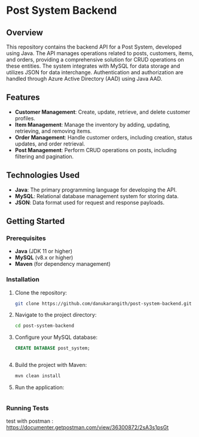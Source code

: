 # Post System Backend 

## Overview

This repository contains the backend API for a Post System, developed using Java. The API manages operations related to posts, customers, items, and orders, providing a comprehensive solution for CRUD operations on these entities. The system integrates with MySQL for data storage and utilizes JSON for data interchange. Authentication and authorization are handled through Azure Active Directory (AAD) using Java AAD.

## Features

 - **Customer Management**: Create, update, retrieve, and delete customer profiles.
- **Item Management**: Manage the inventory by adding, updating, retrieving, and removing items.
- **Order Management**: Handle customer orders, including creation, status updates, and order retrieval.
- **Post Management**: Perform CRUD operations on posts, including filtering and pagination.

## Technologies Used

- **Java**: The primary programming language for developing the API.
- **MySQL**: Relational database management system for storing data.
- **JSON**: Data format used for request and response payloads.
 

## Getting Started

### Prerequisites

- **Java** (JDK 11 or higher)
- **MySQL** (v8.x or higher)
- **Maven** (for dependency management)
 

### Installation

1. Clone the repository:
    ```bash
    git clone https://github.com/danukarangith/post-system-backend.git
    ```
2. Navigate to the project directory:
    ```bash
    cd post-system-backend
    ```
3. Configure your MySQL database:
    ```sql
    CREATE DATABASE post_system;
    ```
 
    ```

4. Build the project with Maven:
    ```bash
    mvn clean install
    ```

5. Run the application:
 
    ```

### Running Tests

 test with postman : https://documenter.getpostman.com/view/36300872/2sA3s1psGt
